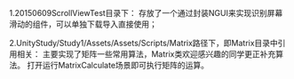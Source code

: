 1.20150609ScrollViewTest目录下：
存放了一个通过封装NGUI来实现识别屏幕滑动的组件，可以单独下载导入直接使用；

2.UnityStudy/Study1/Assets/Assets/Scripts/Matrix路径下，即Matrix目录中引用相关：
主要实现了矩阵一些常用算法，Matrix类欢迎感兴趣的同学更正补充算法。
打开运行MatrixCalculate场景即可执行矩阵的运算。
